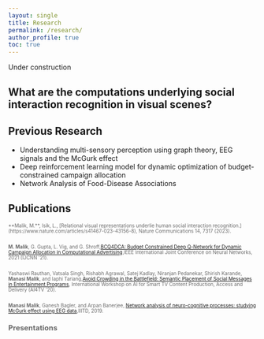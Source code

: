 ```yaml
---
layout: single
title: Research
permalink: /research/
author_profile: true
toc: true
---
```


Under construction

## What are the computations underlying social interaction recognition in visual scenes?
<!---
..some sort of abstract..
..figures..
..links to paper, posters for new stuff..
--->
## Previous Research
- Understanding multi-sensory perception using graph theory, EEG signals and the McGurk effect
- Deep reinforcement learning model for dynamic optimization of budget-constrained campaign allocation
- Network Analysis of Food-Disease Associations

## Publications
<span style="color: #696969; font-size: 0.7em;">
**Malik, M.**, Isik, L., [Relational visual representations underlie human social interaction recognition.](https://www.nature.com/articles/s41467-023-43156-8),
Nature Communications 14, 7317 (2023).<br><br>

**M. Malik**, G. Gupta, L. Vig, and G. Shroff,[BCQ4DCA: Budget Constrained Deep Q-Network for Dynamic Campaign Allocation in Computational Advertising](https://ieeexplore.ieee.org/document/9533838),IEEE International Joint Conference on Neural Networks, 2021 (IJCNN '21).<br><br>

Yashaswi Rauthan, Vatsala Singh, Rishabh Agrawal, Satej Kadlay, Niranjan Pedanekar, Shirish Karande, **Manasi Malik**, and Iaphi Tariang,[Avoid Crowding in the Battlefield: Semantic Placement of Social Messages in Entertainment Programs](https://dl.acm.org/doi/10.1145/3422839.3423065), International Workshop on AI for Smart TV Content Production, Access and Delivery (AI4TV '20).<br><br>

**Manasi Malik**, Ganesh Bagler, and Arpan Banerjee, [Network analysis of neuro-cognitive processes: studying McGurk effect using EEG data](https://repository.iiitd.edu.in/jspui/handle/123456789/732),IIITD, 2019.
</span>

## Presentations
